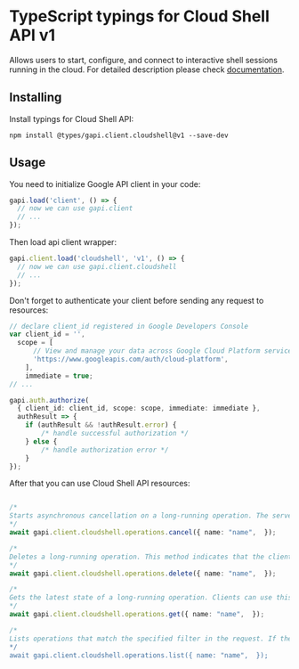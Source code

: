 # TypeScript typings for Cloud Shell API v1

Allows users to start, configure, and connect to interactive shell sessions running in the cloud. 
For detailed description please check [documentation](https://cloud.google.com/shell/docs/).

## Installing

Install typings for Cloud Shell API:

```
npm install @types/gapi.client.cloudshell@v1 --save-dev
```

## Usage

You need to initialize Google API client in your code:

```typescript
gapi.load('client', () => {
  // now we can use gapi.client
  // ...
});
```

Then load api client wrapper:

```typescript
gapi.client.load('cloudshell', 'v1', () => {
  // now we can use gapi.client.cloudshell
  // ...
});
```

Don't forget to authenticate your client before sending any request to resources:

```typescript
// declare client_id registered in Google Developers Console
var client_id = '',
  scope = [ 
      // View and manage your data across Google Cloud Platform services
      'https://www.googleapis.com/auth/cloud-platform',
    ],
    immediate = true;
// ...

gapi.auth.authorize(
  { client_id: client_id, scope: scope, immediate: immediate },
  authResult => {
    if (authResult && !authResult.error) {
        /* handle successful authorization */
    } else {
        /* handle authorization error */
    }
});
```

After that you can use Cloud Shell API resources:

```typescript

/*
Starts asynchronous cancellation on a long-running operation. The server makes a best effort to cancel the operation, but success is not guaranteed. If the server doesn't support this method, it returns `google.rpc.Code.UNIMPLEMENTED`. Clients can use Operations.GetOperation or other methods to check whether the cancellation succeeded or whether the operation completed despite cancellation. On successful cancellation, the operation is not deleted; instead, it becomes an operation with an Operation.error value with a google.rpc.Status.code of 1, corresponding to `Code.CANCELLED`.
*/
await gapi.client.cloudshell.operations.cancel({ name: "name",  });

/*
Deletes a long-running operation. This method indicates that the client is no longer interested in the operation result. It does not cancel the operation. If the server doesn't support this method, it returns `google.rpc.Code.UNIMPLEMENTED`.
*/
await gapi.client.cloudshell.operations.delete({ name: "name",  });

/*
Gets the latest state of a long-running operation. Clients can use this method to poll the operation result at intervals as recommended by the API service.
*/
await gapi.client.cloudshell.operations.get({ name: "name",  });

/*
Lists operations that match the specified filter in the request. If the server doesn't support this method, it returns `UNIMPLEMENTED`. NOTE: the `name` binding allows API services to override the binding to use different resource name schemes, such as `users/*/operations`. To override the binding, API services can add a binding such as `"/v1/{name=users/*}/operations"` to their service configuration. For backwards compatibility, the default name includes the operations collection id, however overriding users must ensure the name binding is the parent resource, without the operations collection id.
*/
await gapi.client.cloudshell.operations.list({ name: "name",  });
```
